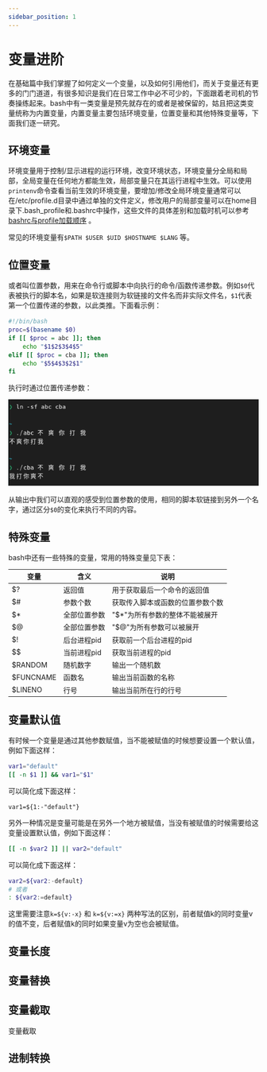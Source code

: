 ```yaml
---
sidebar_position: 1
---
```

# 变量进阶
在基础篇中我们掌握了如何定义一个变量，以及如何引用他们，而关于变量还有更多的门门道道，有很多知识是我们在日常工作中必不可少的，下面跟着老司机的节奏操练起来。bash中有一类变量是预先就存在的或者是被保留的，姑且把这类变量统称为内置变量，内置变量主要包括环境变量，位置变量和其他特殊变量等，下面我们逐一研究。

## 环境变量
环境变量用于控制/显示进程的运行环境，改变环境状态，环境变量分全局和局部，全局变量在任何地方都能生效，局部变量只在其运行进程中生效。可以使用`printenv`命令查看当前生效的环境变量，要增加/修改全局环境变量通常可以在/etc/profile.d目录中通过单独的文件定义，修改用户的局部变量可以在home目录下.bash_profile和.bashrc中操作，这些文件的具体差别和加载时机可以参考[bashrc与profile加载顺序](../03-shell-extras/bash-profile-order.md) 。

常见的环境变量有`$PATH $USER $UID $HOSTNAME $LANG` 等。


## 位置变量
或者叫位置参数，用来在命令行或脚本中向执行的命令/函数传递参数。例如`$0`代表被执行的脚本名，如果是软连接则为软链接的文件名而非实际文件名，`$1`代表第一个位置传递的参数，以此类推。下面看示例：
```bash
#!/bin/bash
proc=$(basename $0)
if [[ $proc = abc ]]; then
	echo "$1$2$3$4$5"
elif [[ $proc = cba ]]; then
	echo "$5$4$3$2$1"
fi
```
执行时通过位置传递参数：

![pos](./img/pos.png)

从输出中我们可以直观的感受到位置参数的使用，相同的脚本软链接到另外一个名字，通过区分`$0`的变化来执行不同的内容。

## 特殊变量
bash中还有一些特殊的变量，常用的特殊变量见下表：

| 变量 | 含义 | 说明 |
| --- | --- | --- |
| $? | 返回值 | 用于获取最后一个命令的返回值 |
| $# | 参数个数 | 获取传入脚本或函数的位置参数个数 |
| $* | 全部位置参数 | "$*"为所有参数的整体不能被展开
| $@ | 全部位置参数 | "$@"为所有参数可以被展开 |
| $! | 后台进程pid | 获取前一个后台进程的pid |
| $$ | 当前进程pid | 获取当前进程的pid |
| $RANDOM | 随机数字 | 输出一个随机数 |
| $FUNCNAME | 函数名 | 输出当前函数的名称 |
| $LINENO | 行号 | 输出当前所在行的行号 |


## 变量默认值
有时候一个变量是通过其他参数赋值，当不能被赋值的时候想要设置一个默认值，例如下面这样：
```bash
var1="default"
[[ -n $1 ]] && var1="$1"
```
可以简化成下面这样：
```
var1=${1:-"default"}
```
另外一种情况是变量可能是在另外一个地方被赋值，当没有被赋值的时候需要给这变量设置默认值，例如下面这样：
```bash
[[ -n $var2 ]] || var2="default"
```
可以简化成下面这样：
```bash
var2=${var2:-default}
# 或者
: ${var2:=default}
```
这里需要注意`k=${v:-x}` 和 `k=${v:=x}` 两种写法的区别，前者赋值k的同时变量v的值不变，后者赋值k的同时如果变量v为空也会被赋值。

## 变量长度


## 变量替换

## 变量截取
变量截取



## 进制转换

